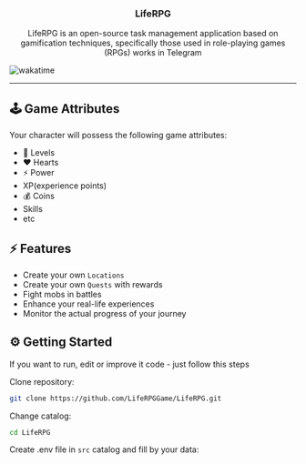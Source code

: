 <h3><p align="center">LifeRPG</p></h3>

<p align="center">LifeRPG is an open-source task management application based on 
gamification techniques, specifically those used in role-playing games (RPGs) works in Telegram</p>


![wakatime](https://wakatime.com/badge/user/018ce029-5220-4722-881d-fc5406c5e923/project/3180761b-ecef-4283-86e3-cf8bbff5d218.svg)
<hr>

## 🕹 Game Attributes
Your character will possess the following game attributes:
- 🌟 Levels
- ❤ Hearts
- ⚡ Power
- XP(experience points)
- 💰 Coins
- Skills
- etc


## ⚡ Features
- Create your own `Locations`
- Create your own `Quests` with rewards
- Fight mobs in battles
- Enhance your real-life experiences
- Monitor the actual progress of your journey


## ⚙ Getting Started
If you want to run, edit or improve it code - just follow this steps

Clone repository:
```bash
git clone https://github.com/LifeRPGGame/LifeRPG.git
```

Change catalog:
```bash
cd LifeRPG
```

Create .env file in `src` catalog and fill by your data:
```bash

```